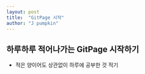 ```yaml
---
layout: post
title:  "GitPage 시작"
author: "J pumpkin"
---
```


## 하루하루 적어나가는 GitPage 시작하기
- 적은 양이어도 상관없이 하루에 공부한 것 적기
